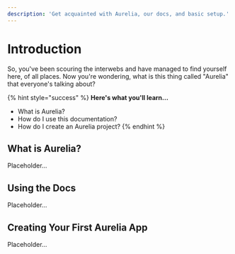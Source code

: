 ```yaml
---
description: 'Get acquainted with Aurelia, our docs, and basic setup.'
---
```


# Introduction

So, you've been scouring the interwebs and have managed to find yourself here, of all places. Now you're wondering, what is this thing called "Aurelia" that everyone's talking about?

{% hint style="success" %}
**Here's what you'll learn...**

* What is Aurelia?
* How do I use this documentation?
* How do I create an Aurelia project?
{% endhint %}

## What is Aurelia?

Placeholder...

## Using the Docs

Placeholder...

## Creating Your First Aurelia App

Placeholder...

